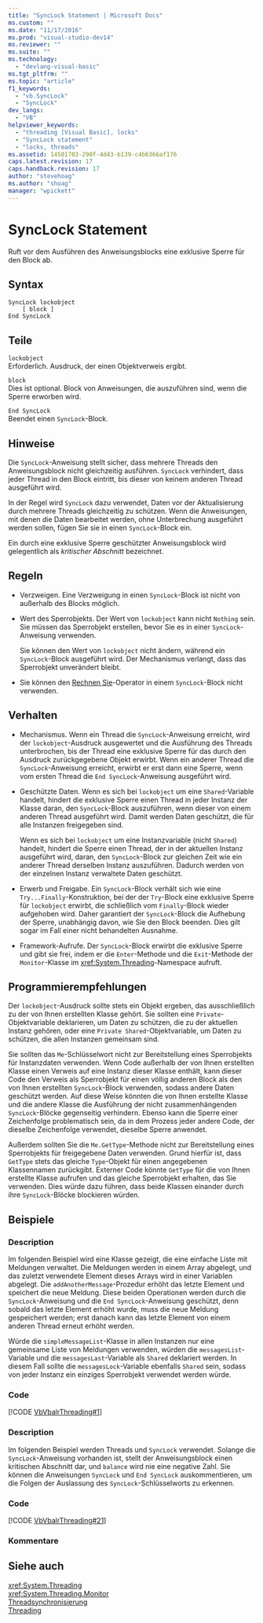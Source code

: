 ```yaml
---
title: "SyncLock Statement | Microsoft Docs"
ms.custom: ""
ms.date: "11/17/2016"
ms.prod: "visual-studio-dev14"
ms.reviewer: ""
ms.suite: ""
ms.technology: 
  - "devlang-visual-basic"
ms.tgt_pltfrm: ""
ms.topic: "article"
f1_keywords: 
  - "vb.SyncLock"
  - "SyncLock"
dev_langs: 
  - "VB"
helpviewer_keywords: 
  - "threading [Visual Basic], locks"
  - "SyncLock statement"
  - "locks, threads"
ms.assetid: 14501703-298f-4d43-b139-c4b6366af176
caps.latest.revision: 17
caps.handback.revision: 17
author: "stevehoag"
ms.author: "shoag"
manager: "wpickett"
---
```

# SyncLock Statement
Ruft vor dem Ausführen des Anweisungsblocks eine exklusive Sperre für den Block ab.  
  
## Syntax  
  
```  
SyncLock lockobject  
    [ block ]  
End SyncLock  
```  
  
## Teile  
 `lockobject`  
 Erforderlich.  Ausdruck, der einen Objektverweis ergibt.  
  
 `block`  
 Dies ist optional.  Block von Anweisungen, die auszuführen sind, wenn die Sperre erworben wird.  
  
 `End SyncLock`  
 Beendet einen `SyncLock`\-Block.  
  
## Hinweise  
 Die `SyncLock`\-Anweisung stellt sicher, dass mehrere Threads den Anweisungsblock nicht gleichzeitig ausführen.  `SyncLock` verhindert, dass jeder Thread in den Block eintritt, bis dieser von keinem anderen Thread ausgeführt wird.  
  
 In der Regel wird `SyncLock` dazu verwendet, Daten vor der Aktualisierung durch mehrere Threads gleichzeitig zu schützen.  Wenn die Anweisungen, mit denen die Daten bearbeitet werden, ohne Unterbrechung ausgeführt werden sollen, fügen Sie sie in einen `SyncLock`\-Block ein.  
  
 Ein durch eine exklusive Sperre geschützter Anweisungsblock wird gelegentlich als *kritischer Abschnitt* bezeichnet.  
  
## Regeln  
  
-   Verzweigen.  Eine Verzweigung in einen `SyncLock`\-Block ist nicht von außerhalb des Blocks möglich.  
  
-   Wert des Sperrobjekts.  Der Wert von `lockobject` kann nicht `Nothing` sein.  Sie müssen das Sperrobjekt erstellen, bevor Sie es in einer `SyncLock`\-Anweisung verwenden.  
  
     Sie können den Wert von `lockobject` nicht ändern, während ein `SyncLock`\-Block ausgeführt wird.  Der Mechanismus verlangt, dass das Sperrobjekt unverändert bleibt.  
  
-   Sie können den [Rechnen Sie](../../../visual-basic/language-reference/operators/await-operator.md)\-Operator in einem `SyncLock`\-Block nicht verwenden.  
  
## Verhalten  
  
-   Mechanismus.  Wenn ein Thread die `SyncLock`\-Anweisung erreicht, wird der `lockobject`\-Ausdruck ausgewertet und die Ausführung des Threads unterbrochen, bis der Thread eine exklusive Sperre für das durch den Ausdruck zurückgegebene Objekt erwirbt.  Wenn ein anderer Thread die `SyncLock`\-Anweisung erreicht, erwirbt er erst dann eine Sperre, wenn vom ersten Thread die `End SyncLock`\-Anweisung ausgeführt wird.  
  
-   Geschützte Daten.  Wenn es sich bei `lockobject` um eine `Shared`\-Variable handelt, hindert die exklusive Sperre einen Thread in jeder Instanz der Klasse daran, den `SyncLock`\-Block auszuführen, wenn dieser von einem anderen Thread ausgeführt wird.  Damit werden Daten geschützt, die für alle Instanzen freigegeben sind.  
  
     Wenn es sich bei `lockobject` um eine Instanzvariable \(nicht `Shared`\) handelt, hindert die Sperre einen Thread, der in der aktuellen Instanz ausgeführt wird, daran, den `SyncLock`\-Block zur gleichen Zeit wie ein anderer Thread derselben Instanz auszuführen.  Dadurch werden von der einzelnen Instanz verwaltete Daten geschützt.  
  
-   Erwerb und Freigabe.  Ein `SyncLock`\-Block verhält sich wie eine `Try...Finally`\-Konstruktion, bei der der `Try`\-Block eine exklusive Sperre für `lockobject` erwirbt, die schließlich vom `Finally`\-Block wieder aufgehoben wird.  Daher garantiert der `SyncLock`\-Block die Aufhebung der Sperre, unabhängig davon, wie Sie den Block beenden.  Dies gilt sogar im Fall einer nicht behandelten Ausnahme.  
  
-   Framework\-Aufrufe.  Der `SyncLock`\-Block erwirbt die exklusive Sperre und gibt sie frei, indem er die `Enter`\-Methode und die `Exit`\-Methode der `Monitor`\-Klasse im <xref:System.Threading>\-Namespace aufruft.  
  
## Programmierempfehlungen  
 Der `lockobject`\-Ausdruck sollte stets ein Objekt ergeben, das ausschließlich zu der von Ihnen erstellten Klasse gehört.  Sie sollten eine `Private`\-Objektvariable deklarieren, um Daten zu schützen, die zu der aktuellen Instanz gehören, oder eine `Private Shared`\-Objektvariable, um Daten zu schützen, die allen Instanzen gemeinsam sind.  
  
 Sie sollten das `Me`\-Schlüsselwort nicht zur Bereitstellung eines Sperrobjekts für Instanzdaten verwenden.  Wenn Code außerhalb der von Ihnen erstellten Klasse einen Verweis auf eine Instanz dieser Klasse enthält, kann dieser Code den Verweis als Sperrobjekt für einen völlig anderen Block als den von Ihnen erstellten `SyncLock`\-Block verwenden, sodass andere Daten geschützt werden.  Auf diese Weise könnten die von Ihnen erstellte Klasse und die andere Klasse die Ausführung der nicht zusammenhängenden `SyncLock`\-Blöcke gegenseitig verhindern.  Ebenso kann die Sperre einer Zeichenfolge problematisch sein, da in dem Prozess jeder andere Code, der dieselbe Zeichenfolge verwendet, dieselbe Sperre anwendet.  
  
 Außerdem sollten Sie die `Me.GetType`\-Methode nicht zur Bereitstellung eines Sperrobjekts für freigegebene Daten verwenden.  Grund hierfür ist, dass `GetType` stets das gleiche `Type`\-Objekt für einen angegebenen Klassennamen zurückgibt.  Externer Code könnte `GetType` für die von Ihnen erstellte Klasse aufrufen und das gleiche Sperrobjekt erhalten, das Sie verwenden.  Dies würde dazu führen, dass beide Klassen einander durch ihre `SyncLock`\-Blöcke blockieren würden.  
  
## Beispiele  
  
### Description  
 Im folgenden Beispiel wird eine Klasse gezeigt, die eine einfache Liste mit Meldungen verwaltet.  Die Meldungen werden in einem Array abgelegt, und das zuletzt verwendete Element dieses Arrays wird in einer Variablen abgelegt.  Die `addAnotherMessage`\-Prozedur erhöht das letzte Element und speichert die neue Meldung.  Diese beiden Operationen werden durch die `SyncLock`\-Anweisung und die `End SyncLock`\-Anweisung geschützt, denn sobald das letzte Element erhöht wurde, muss die neue Meldung gespeichert werden; erst danach kann das letzte Element von einem anderen Thread erneut erhöht werden.  
  
 Würde die `simpleMessageList`\-Klasse in allen Instanzen nur eine gemeinsame Liste von Meldungen verwenden, würden die `messagesList`\-Variable und die `messagesLast`\-Variable als `Shared` deklariert werden.  In diesem Fall sollte die `messagesLock`\-Variable ebenfalls `Shared` sein, sodass von jeder Instanz ein einziges Sperrobjekt verwendet werden würde.  
  
### Code  
 [!CODE [VbVbalrThreading#1](../CodeSnippet/VS_Snippets_VBCSharp/VbVbalrThreading#1)]  
  
### Description  
 Im folgenden Beispiel werden Threads und `SyncLock` verwendet.  Solange die `SyncLock`\-Anweisung vorhanden ist, stellt der Anweisungsblock einen kritischen Abschnitt dar, und `balance` wird nie eine negative Zahl.  Sie können die Anweisungen `SyncLock` und `End SyncLock` auskommentieren, um die Folgen der Auslassung des `SyncLock`\-Schlüsselworts zu erkennen.  
  
### Code  
 [!CODE [VbVbalrThreading#21](../CodeSnippet/VS_Snippets_VBCSharp/VbVbalrThreading#21)]  
  
### Kommentare  
  
## Siehe auch  
 <xref:System.Threading>   
 <xref:System.Threading.Monitor>   
 [Threadsynchronisierung](../Topic/Thread%20Synchronization%20\(C%23%20and%20Visual%20Basic\).md)   
 [Threading](../Topic/Threading%20\(C%23%20and%20Visual%20Basic\).md)